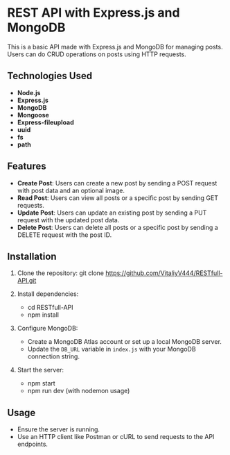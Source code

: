 # REST API with Express.js and MongoDB

This is a basic API made with Express.js and MongoDB for managing posts. Users can do CRUD operations on posts using HTTP requests.

## Technologies Used

- **Node.js**
- **Express.js**
- **MongoDB**
- **Mongoose**
- **Express-fileupload**
- **uuid**
- **fs**
- **path**

## Features

- **Create Post**: Users can create a new post by sending a POST request with post data and an optional image.
- **Read Post**: Users can view all posts or a specific post by sending GET requests.
- **Update Post**: Users can update an existing post by sending a PUT request with the updated post data.
- **Delete Post**: Users can delete all posts or a specific post by sending a DELETE request with the post ID.

## Installation

1. Clone the repository:
   git clone https://github.com/VitaliyV444/RESTfull-API.git
   
2. Install dependencies:
   - cd RESTfull-API
   - npm install
   
3. Configure MongoDB:
   - Create a MongoDB Atlas account or set up a local MongoDB server.
   - Update the `DB_URL` variable in `index.js` with your MongoDB connection string.

4. Start the server:
   - npm start
   - npm run dev (with nodemon usage)

## Usage

- Ensure the server is running.
- Use an HTTP client like Postman or cURL to send requests to the API endpoints.

